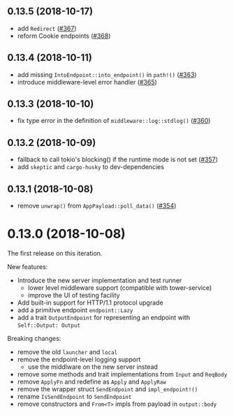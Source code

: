 <a name="0.13.5"></a>
## 0.13.5 (2018-10-17)

* add `Redirect` ([#367](https://github.com/finchers-rs/finchers/pull/367))
* reform Cookie endpoints ([#368](https://github.com/finchers-rs/finchers/pull/368))

<a name="0.13.4"></a>
## 0.13.4 (2018-10-11)

* add missing `IntoEndpoint::into_endpoint()` in `path!()` ([#363](https://github.com/finchers-rs/finchers/pull/363))
* introduce middleware-level error handler ([#365](https://github.com/finchers-rs/finchers/pull/365))

<a name="0.13.3"></a>
## 0.13.3 (2018-10-10)

* fix type error in the definition of `middleware::log::stdlog()` ([#360](https://github.com/finchers-rs/finchers/pull/360))

<a name="0.13.2"></a>
## 0.13.2 (2018-10-09)

* fallback to call tokio's blocking() if the runtime mode is not set ([#357](https://github.com/finchers-rs/finchers/pull/357))
* add `skeptic` and `cargo-husky` to dev-dependencies

<a name="0.13.1"></a>
## 0.13.1 (2018-10-08)

* remove `unwrap()` from `AppPayload::poll_data()` ([#354](https://github.com/finchers-rs/finchers/pull/354))

<a name="0.13.0"></a>
# 0.13.0 (2018-10-08)

The first release on this iteration.

New features:

* Introduce the new server implementation and test runner
  - lower level middleware support (compatible with tower-service)
  - improve the UI of testing facility
* Add built-in support for HTTP/1.1 protocol upgrade
* add a primitive endpoint `endpoint::Lazy`
* add a trait `OutputEndpoint` for representing an endpoint with `Self::Output: Output`

Breaking changes:

* remove the old `launcher` and `local`
* remove the endpoint-level logging support
  - use the middlware on the new server instead
* remove some methods and trait implementations from `Input` and `ReqBody`
* remove `ApplyFn` and redefine as `Apply` and `ApplyRaw`
* remove the wrapper struct `SendEndpoint` and `impl_endpoint!()`
* rename `IsSendEndpoint` to `SendEndpoint`
* remove constructors and `From<T>` impls from payload in `output::body`
